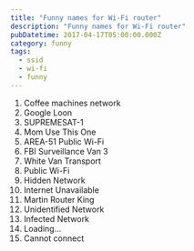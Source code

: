 ```yaml
---
title: "Funny names for Wi-Fi router"
description: "Funny names for Wi-Fi router"
pubDatetime: 2017-04-17T05:00:00.000Z
category: funny
tags:
  - ssid
  - wi-fi
  - funny
---
```


1. Coffee machines network
2. Google Loon
3. SUPREMESAT-1
4. Mom Use This One
5. AREA-51 Public Wi-Fi
6. FBI Surveillance Van 3
7. White Van Transport
8. Public Wi-Fi
9. Hidden Network
10. Internet Unavailable
11. Martin Router King
12. Unidentified Network
13. Infected Network
14. Loading...
15. Cannot connect
